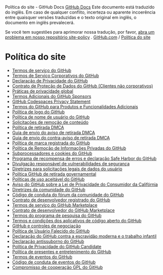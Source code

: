Política do site - GitHub Docs
[GitHub Docs](/pt)
Este documento está traduzido do inglês. Em caso de qualquer conflito, incerteza ou aparente incoerência entre quaisquer versões traduzidas e o texto original em inglês, o documento em inglês prevalecerá.

Se você tem sugestões para aprimorar nossa tradução, por favor,
[abra um problema em nosso repositório site-policy](https://github.com/github/site-policy/issues)
.
[GitHub.com](/pt/github)
/
[Política do site](/pt/github/site-policy)

# Política do site
- [Termos de serviço do GitHub](/pt/github/site-policy/github-terms-of-service)
- [Termos de Serviço Corporativos do GitHub](/pt/github/site-policy/github-corporate-terms-of-service)
- [Declaração de Privacidade do GitHub](/pt/github/site-policy/github-privacy-statement)
- [Contrato de Proteção de Dados do GitHub (Clientes não corporativos)](/pt/github/site-policy/github-data-protection-agreement-non-enterprise-customers)
- [Práticas de privacidade global](/pt/github/site-policy/global-privacy-practices)
- [Termos Adicionais do GitHub Sponsors](/pt/github/site-policy/github-sponsors-additional-terms)
- [GitHub Codespaces Privacy Statement](/pt/github/site-policy/github-codespaces-privacy-statement)
- [Termos do GitHub para Produtos e Funcionalidades Adicionais](/pt/github/site-policy/github-terms-for-additional-products-and-features)
- [Política de logo do GitHub](/pt/github/site-policy/github-logo-policy)
- [Política de nome de usuário do GitHub](/pt/github/site-policy/github-username-policy)
- [Solicitações de remoção de conteúdo](/pt/github/site-policy/submitting-content-removal-requests)
- [Política de retirada DMCA](/pt/github/site-policy/dmca-takedown-policy)
- [Guia de envio do aviso de retirada DMCA](/pt/github/site-policy/guide-to-submitting-a-dmca-takedown-notice)
- [Guia de envio do contra-aviso de retirada DMCA](/pt/github/site-policy/guide-to-submitting-a-dmca-counter-notice)
- [Política de marca registrada do GitHub](/pt/github/site-policy/github-trademark-policy)
- [Política de Remoção de Informações Privadas do GitHub](/pt/github/site-policy/github-private-information-removal-policy)
- [Subprocessadores e cookies do GitHub](/pt/github/site-policy/github-subprocessors-and-cookies)
- [Programa de recompensa de erros e declaração Safe Harbor do GitHub](/pt/github/site-policy/github-bug-bounty-program-legal-safe-harbor)
- [Divulgação responsável de vulnerabilidades de segurança](/pt/github/site-policy/responsible-disclosure-of-security-vulnerabilities)
- [Diretrizes para solicitações legais de dados do usuário](/pt/github/site-policy/guidelines-for-legal-requests-of-user-data)
- [Política GitHub de retirada governamental](/pt/github/site-policy/github-government-takedown-policy)
- [Políticas de uso aceitável do GitHub](/pt/github/site-policy/github-acceptable-use-policies)
- [Aviso do GitHub sobre a Lei de Privacidade do Consumidor da Califórnia](/pt/github/site-policy/githubs-notice-about-the-california-consumer-privacy-act)
- [Diretrizes da comunidade do GitHub](/pt/github/site-policy/github-community-guidelines)
- [Código de conduta do fórum da comunidade do GitHub](/pt/github/site-policy/github-community-forum-code-of-conduct)
- [Contrato de desenvolvedor registrado do GitHub](/pt/github/site-policy/github-registered-developer-agreement)
- [Termos de serviço do GitHub Marketplace](/pt/github/site-policy/github-marketplace-terms-of-service)
- [Contrato de desenvolvedor do GitHub Marketplace](/pt/github/site-policy/github-marketplace-developer-agreement)
- [Termos do programa de pesquisa do GitHub](/pt/github/site-policy/github-research-program-terms)
- [Termos e condições dos aplicativos de código aberto do GitHub](/pt/github/site-policy/github-open-source-applications-terms-and-conditions)
- [GitHub e controles de negociação](/pt/github/site-policy/github-and-trade-controls)
- [Política de Usuário Falecido do GitHub](/pt/github/site-policy/github-deceased-user-policy)
- [Declaração do GitHub contra a escravidão moderna e o trabalho infantil](/pt/github/site-policy/github-statement-against-modern-slavery-and-child-labor)
- [Declaração antissuborno do GitHub](/pt/github/site-policy/github-anti-bribery-statement)
- [Política de Privacidade do GitHub Candidate](/pt/github/site-policy/github-candidate-privacy-policy)
- [Política de presentes e entretenimento do GitHub](/pt/github/site-policy/github-gifts-and-entertainment-policy)
- [Termos de eventos do GitHub](/pt/github/site-policy/github-event-terms)
- [Código de conduta de eventos do GitHub](/pt/github/site-policy/github-event-code-of-conduct)
- [Compromisso de cooperação GPL do GitHub](/pt/github/site-policy/github-gpl-cooperation-commitment)
